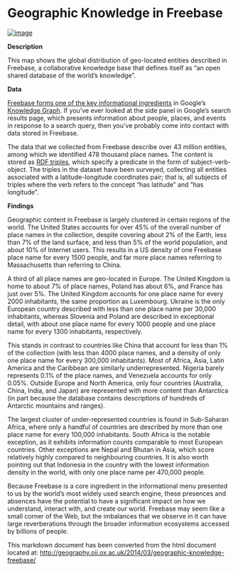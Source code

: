 Geographic Knowledge in Freebase
================================

[![image](http://geography.oii.ox.ac.uk/wp-content/uploads/2014/03/Freebase-final-01.png)](http://geography.oii.ox.ac.uk/wp-content/uploads/2014/03/Freebase-final-01.png "Click to open in a new tab.")

**Description**

This map shows the global distribution of geo-located entities described
in Freebase, a collaborative knowledge base that defines itself as “an
open shared database of the world’s knowledge”.

**Data**

[Freebase forms one of the key informational
ingredients](http://googleblog.blogspot.co.uk/2012/05/introducing-knowledge-graph-things-not.html "Google Official Blog: Introducing the Knowledge Graph: things, not strings")
in Google’s [Knowledge
Graph](http://en.wikipedia.org/wiki/Knowledge_Graph "Google’s Knowledge Graph").
If you’ve ever looked at the side panel in Google’s search results page,
which presents information about people, places, and events in response
to a search query, then you’ve probably come into contact with data
stored in Freebase.

The data that we collected from Freebase describe over 43 million
entities, among which we identified 478 thousand place names. The
content is stored as [RDF
triples](http://en.wikipedia.org/wiki/Resource_Description_Framework "Wikipedia: Resource Description Framework"),
which specify a predicate in the form of subject-verb-object. The
triples in the dataset have been surveyed, collecting all entities
associated with a latitude-longitude coordinates pair; that is, all
subjects of triples where the verb refers to the concept “has latitude”
and “has longitude”.

**Findings**

Geographic content in Freebase is largely clustered in certain regions
of the world. The United States accounts for over 45% of the overall
number of place names in the collection, despite covering about 2% of
the Earth, less than 7% of the land surface, and less than 5% of the
world population, and about 10% of Internet users. This results in a US
density of one Freebase place name for every 1500 people, and far more
place names referring to Massachusetts than referring to China.

A third of all place names are geo-located in Europe. The United Kingdom
is home to about 7% of place names, Poland has about 6%, and France has
just over 5%. The United Kingdom accounts for one place name for every
2000 inhabitants, the same proportion as Luxembourg. Ukraine is the only
European country described with less than one place name per 30,000
inhabitants, whereas Slovenia and Poland are described in exceptional
detail, with about one place name for every 1000 people and one place
name for every 1300 inhabitants, respectively.

This stands in contrast to countries like China that account for less
than 1% of the collection (with less than 4000 place names, and a
density of only one place name for every 300,000 inhabitants). Most of
Africa, Asia, Latin America and the Caribbean are similarly
underrepresented. Nigeria barely represents 0.1% of the place names, and
Venezuela accounts for only 0.05%. Outside Europe and North America,
only four countries (Australia, China, India, and Japan) are represented
with more content than Antarctica (in part because the database contains
descriptions of hundreds of Antarctic mountains and ranges).

The largest cluster of under-represented countries is found in
Sub-Saharan Africa, where only a handful of countries are described by
more than one place name for every 100,000 inhabitants. South Africa is
the notable exception, as it exhibits information counts comparable to
most European countries. Other exceptions are Nepal and Bhutan in Asia,
which score relatively highly compared to neighbouring countries. It is
also worth pointing out that Indonesia in the country with the lowest
information density in the world, with only one place name per 470,000
people.

Because Freebase is a core ingredient in the informational menu
presented to us by the world’s most widely used search engine, these
presences and absences have the potential to have a significant impact
on how we understand, interact with, and create our world. Freebase may
seem like a small corner of the Web, but the imbalances that we observe
in it can have large reverberations through the broader information
ecosystems accessed by billions of people.

This markdown document has been converted from the html document located at:
http://geography.oii.ox.ac.uk/2014/03/geographic-knowledge-freebase/
